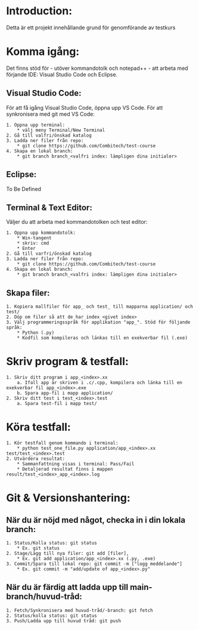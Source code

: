 # Introduction: 
Detta är ett projekt innehållande grund för genomförande av testkurs

# Komma igång:
Det finns stöd för - utöver kommandotolk och notepad++ - att arbeta med förjande IDE: Visual Studio Code och Eclipse. 

## Visual Studio Code:
För att få igång Visual Studio Code, öppna upp VS Code. För att synkronisera med git med VS Code:

	1. Öppna upp terminal: 
		* välj meny Terminal/New Terminal
	2. Gå till valfri/önskad katalog
	3. Ladda ner filer från repo: 
		* git clone https://github.com/Combitech/test-course
	4. Skapa en lokal branch:
		* git branch branch_<valfri index: lämpligen dina initialer> 
		
## Eclipse:
To Be Defined
		
## Terminal & Text Editor:
Väljer du att arbeta med kommandotolken och test editor:

	1. Öppna upp kommandotolk:
		* Win-tangent 
		* skriv: cmd 
		* Enter
	2. Gå till varfri/önskad katalog
	3. Ladda ner filer från repo:
		* git clone https://github.com/Combitech/test-course
	4. Skapa en lokal branch:
		* git branch branch_<valfri index: lämpligen dina initialer> 

## Skapa filer:
	1. Kopiera mallfiler för app_ och test_ till mapparna application/ och test/
	2. Döp om filer så att de har index <givet index>
	3. Välj programmeringsspråk för applikation "app_". Stöd för följande språk:
		* Python (.py)
		* Kodfil som kompileras och länkas till en exekverbar fil (.exe)

# Skriv program & testfall:
	1. Skriv ditt program i app_<index>.xx
		a. Ifall app är skriven i .c/.cpp, kompilera och länka till en exekverbar fil app_<index>.exe
		b. Spara app-fil i mapp application/
	2. Skriv ditt test i test_<index>.test
		a. Spara test-fil i mapp test/

# Köra testfall:
	1. Kör testfall genom kommando i terminal: 
		* python test_one_file.py application/app_<index>.xx test/test_<index>.test
	2. Utvärdera resultat:
		* Sammanfattning visas i terminal: Pass/Fail
		* Detaljerad resultat finns i mappen result/test_<index>_app_<index>.log

# Git & Versionshantering:
## När du är nöjd med något, checka in i din lokala branch:
	1. Status/Kolla status: git status
		* Ex. git status
	2. Stage/Lägg till nya filer: git add [filer], 
		* Ex. git add application/app_<index>.xx (.py, .exe)
	3. Commit/Spara till lokal repo: git commit -m ["logg meddelande"]
		* Ex. git commit -m "add/update of app_<index>.py"

## När du är färdig att ladda upp till main-branch/huvud-tråd:
	1. Fetch/Synkronisera med huvud-tråd/-branch: git fetch
	2. Status/kolla status: git status
	3. Push/Ladda upp till huvud tråd: git push
